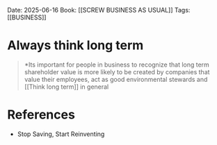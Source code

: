 Date: 2025-06-16
Book: [[SCREW BUSINESS AS USUAL]]
Tags:  [[BUSINESS]]


# Always think long term

>*Its important for people in business to recognize that long term shareholder value is more likely to be created by companies that value their employees, act as good environmental stewards and [[Think long term]] in general

# References
- Stop Saving, Start Reinventing
 